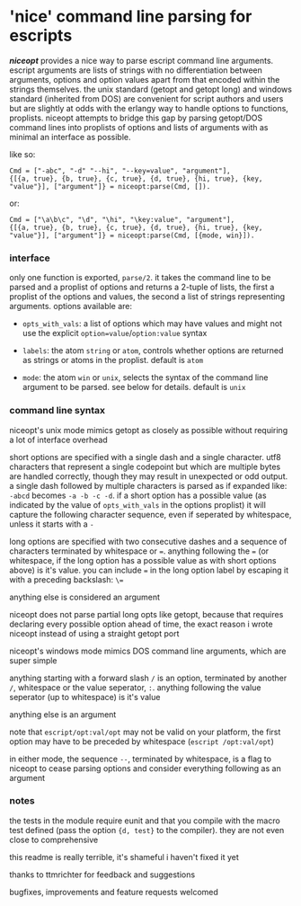 # 'nice' command line parsing for escripts

***niceopt*** provides a nice way to parse escript command line arguments. escript arguments are lists of strings with no differentiation between arguments, options and option values apart from that encoded within the strings themselves. the unix standard (getopt and getopt long) and windows standard (inherited from DOS) are convenient for script authors and users but are slightly at odds with the erlangy way to handle options to functions, proplists. niceopt attempts to bridge this gap by parsing getopt/DOS command lines into proplists of options and lists of arguments with as minimal an interface as possible.

like so:

    Cmd = ["-abc", "-d" "--hi", "--key=value", "argument"],
    {[{a, true}, {b, true}, {c, true}, {d, true}, {hi, true}, {key, "value"}], ["argument"]} = niceopt:parse(Cmd, []).

or:
	
    Cmd = ["\a\b\c", "\d", "\hi", "\key:value", "argument"],
	{[{a, true}, {b, true}, {c, true}, {d, true}, {hi, true}, {key, "value"}], ["argument"]} = niceopt:parse(Cmd, [{mode, win}]).


### interface

only one function is exported, `parse/2`. it takes the command line to be parsed and a proplist of options and returns a 2-tuple of lists, the first a proplist of the options and values, the second a list of strings representing arguments. options available are:

* `opts_with_vals`: a list of options which may have values and might not use the explicit `option=value`/`option:value` syntax

* `labels`: the atom `string` or `atom`, controls whether options are returned as strings or atoms in the proplist. default is `atom`

* `mode`: the atom `win` or `unix`, selects the syntax of the command line argument to be parsed. see below for details. default is `unix`


### command line syntax

niceopt's unix mode mimics getopt as closely as possible without requiring a lot of interface overhead

short options are specified with a single dash and a single character. utf8 characters that represent a single codepoint but which are multiple bytes are handled correctly, though they may result in unexpected or odd output. a single dash followed by multiple characters is parsed as if expanded like: `-abcd` becomes `-a -b -c -d`. if a short option has a possible value (as indicated by the value of `opts_with_vals` in the options proplist) it will capture the following character sequence, even if seperated by whitespace, unless it starts with a `-`

long options are specified with two consecutive dashes and a sequence of characters terminated by whitespace or `=`. anything following the `=` (or whitespace, if the long option has a possible value as with short options above) is it's value. you can include `=` in the long option label by escaping it with a preceding backslash: `\=`

anything else is considered an argument

niceopt does not parse partial long opts like getopt, because that requires declaring every possible option ahead of time, the exact reason i wrote niceopt instead of using a straight getopt port


niceopt's windows mode mimics DOS command line arguments, which are super simple

anything starting with a forward slash `/` is an option, terminated by another `/`, whitespace or the value seperator, `:`. anything following the value seperator (up to whitespace) is it's value

anything else is an argument

note that `escript/opt:val/opt` may not be valid on your platform, the first option may have to be preceded by whitespace (`escript /opt:val/opt`)


in either mode, the sequence `--`, terminated by whitespace, is a flag to niceopt to cease parsing options and consider everything following as an argument


### notes

the tests in the module require eunit and that you compile with the macro test defined (pass the option `{d, test}` to the compiler). they are not even close to comprehensive

this readme is really terrible, it's shameful i haven't fixed it yet

thanks to ttmrichter for feedback and suggestions

bugfixes, improvements and feature requests welcomed